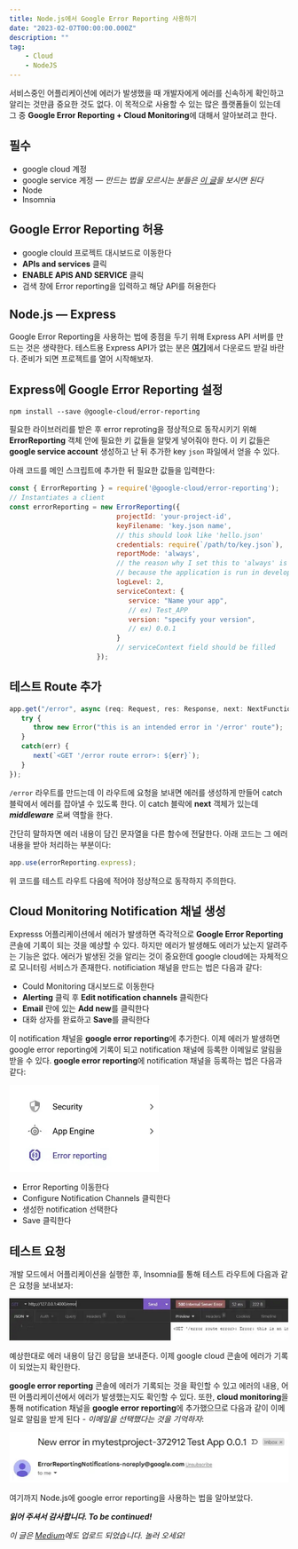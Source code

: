 ```yaml
---
title: Node.js에서 Google Error Reporting 사용하기
date: "2023-02-07T00:00:00.000Z"
description: ""
tag: 
    - Cloud
    - NodeJS
---
```


서비스중인 어플리케이션에 에러가 발생했을 때 개발자에게 에러를 신속하게 확인하고 알리는 것만큼 중요한 것도 없다. 이 목적으로 사용할 수 있는 많은 플랫폼들이 있는데 그 중 **Google Error Reporting + Cloud Monitoring**에 대해서 알아보려고 한다.

## 필수
- google cloud 계정
- google service 계정 — _만드는 법을 모르시는 분들은 [이 글](https://shkim04.github.io/nodejs-에서-google-sheet-사용하는법)을 보시면 된다_
- Node
- Insomnia

## Google Error Reporting 허용
- google clould 프로젝트 대시보드로 이동한다
- **APIs and services** 클릭
- **ENABLE APIS AND SERVICE** 클릭
- 검색 창에 Error reporting을 입력하고 해당 API를 허용한다

## Node.js — Express
Google Error Reporting을 사용하는 법에 중점을 두기 위해 Express API 서버를 만드는 것은 생략한다. 테스트용 Express API가 없는 분은 [**여기**](https://github.com/shkim04/express_typescript_simple_api)에서 다운로드 받길 바란다. 준비가 되면 프로젝트를 열어 시작해보자.

##  Express에 Google Error Reporting 설정
```
npm install --save @google-cloud/error-reporting
```
필요한 라이브러리를 받은 후 error reproting을 정상적으로 동작시키기 위해 **ErrorReporting** 객체 안에 필요한 키 값들을 알맞게 넣어줘야 한다. 이 키 값들은 **google service account** 생성하고 난 뒤 추가한 key `json` 파일에서 얻을 수 있다. 

아래 코드를 메인 스크립트에 추가한 뒤 필요한 값들을 입력한다:

```js
const { ErrorReporting } = require('@google-cloud/error-reporting');
// Instantiates a client
const errorReporting = new ErrorReporting({
                           projectId: 'your-project-id',
                           keyFilename: 'key.json name',
                           // this should look like 'hello.json'
                           credentials: require(`/path/to/key.json`),
                           reportMode: 'always',
                           // the reason why I set this to 'always' is 
                           // because the application is run in development mode
                           logLevel: 2,
                           serviceContext: {
                              service: "Name your app",
                              // ex) Test_APP
                              version: "specify your version",
                              // ex) 0.0.1
                           }
                           // serviceContext field should be filled
                      });
```

## 테스트 Route 추가
```js
app.get("/error", async (req: Request, res: Response, next: NextFunction): Promise<void> => {
   try {
      throw new Error("this is an intended error in '/error' route");
   }
   catch(err) {
      next(`<GET '/error route error>: ${err}`);
   }
});
```
`/error` 라우트를 만드는데 이 라우트에 요청을 보내면 에러를 생성하게 만들어 catch 블락에서 에러를 잡아낼 수 있도록 한다. 이 catch 블락에 **next** 객체가 있는데 _**middleware**_ 로써 역할을 한다. 

간단히 말하자면 에러 내용이 담긴 문자열을 다른 함수에 전달한다. 아래 코드는 그 에러 내용을 받아 처리하는 부분이다:

```js
app.use(errorReporting.express);
```

위 코드를 테스트 라우트 다음에 적어야 정상적으로 동작하지 주의한다.

## Cloud Monitoring Notification 채널 생성
Expresss 어플리케이션에서 에러가 발생하면 즉각적으로 **Google Error Reporting** 콘솔에 기록이 되는 것을 예상할 수 있다. 하지만 에러가 발생해도 에러가 났는지 알려주는 기능은 없다. 에러가 발생된 것을 알리는 것이 중요한데 google cloud에는 자체적으로 모니터링 서비스가 존재한다. notificiation 채널을 만드는 법은 다음과 같다:

- Could Monitoring 대시보드로 이동한다
- **Alerting** 클릭 후 **Edit notification channels** 클릭한다
- **Email** 란에 있는 **Add new**를 클릭한다
- 대화 상자를 완료하고 **Save**를 클릭한다

이 notification 채널을 **google error reporting**에 추가한다. 이제 에러가 발생하면 google error reporting에 기록이 되고 notification 채널에 등록한 이메일로 알림을 받을 수 있다. **google error reporting**에 notification 채널을 등록하는 법은 다음과 같다:

![error-reporting](../imgs/9/error-reporting.png)

- Error Reporting 이동한다
- Configure Notification Channels 클릭한다
- 생성한 notification 선택한다
- Save 클릭한다

## 테스트 요청
개발 모드에서 어플리케이션을 실행한 후, Insomnia를 통해 테스트 라우트에 다음과 같은 요청을 보내보자:

![insomnia-request](../imgs/9/insomnia-request.png)

예상한대로 에러 내용이 담긴 응답을 보내준다. 이제 google cloud 콘솔에 에러가 기록이 되었는지 확인한다.

**google error reporting** 콘솔에 에러가 기록되는 것을 확인할 수 있고 에러의 내용, 어떤 어플리케이션에서 에러가 발생했는지도 확인할 수 있다. 또한, **cloud monitoring**을 통해 notification 채널을 **google error reporting**에 추가했으므로 다음과 같이 이메일로 알림을 받게 된다 - _이메일을 선택했다는 것을 기억하자_:

![alert-mail](../imgs/9/alert-mail.png)

여기까지 Node.js에 google error reporting을 사용하는 법을 알아보았다.

_**읽어 주셔서 감사합니다. To be continued!**_

_이 글은 [Medium](https://medium.com/@shkim04/how-to-use-google-error-reporting-on-node-js-45b0a6b3054c)에도 업로드 되었습니다._
_놀러 오세요!_